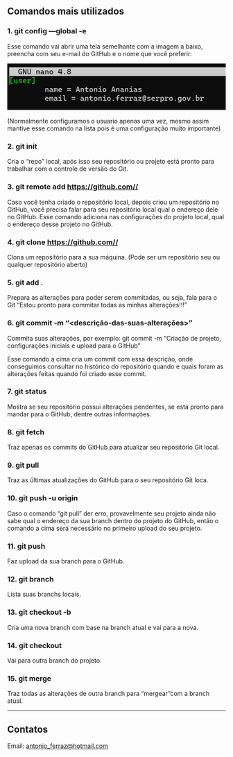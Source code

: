 ## Comandos mais utilizados

### 1. git config —global -e
Esse comando vai abrir uma tela semelhante com a imagem a baixo, preencha com seu e-mail do GitHub e o nome que você preferir:

![print da configuração do usuário Git](git_global.png)

(Normalmente configuramos o usuario apenas uma vez, mesmo assim mantive esse comando na lista pois é uma configuração muito importante)

### 2. git init
Cria o “repo” local, após isso seu repositório ou projeto está pronto para trabalhar com o controle de versão do Git.

### 3. git remote add https://github.com//
Caso você tenha criado o repositório local, depois criou um repositório no GitHub, você precisa falar para seu repositório local qual o endereço dele no GitHub. Esse comando adiciona nas configurações do projeto local, qual o endereço desse projeto no GitHub.

### 4. git clone https://github.com//
Clona um repositório para a sua máquina. (Pode ser um repositório seu ou qualquer repositório aberto)

### 5. git add .
Prepara as alterações para poder serem commitadas, ou seja, fala para o Git “Estou pronto para commitar todas as minhas alterações!!!”

### 6. git commit -m “<descrição-das-suas-alterações>”
Commita suas alterações, por exemplo: git commit -m “Criação de projeto, configurações iniciais e upload para o GitHub”

Esse comando a cima cria um commit com essa descrição, onde conseguimos consultar no histórico do repositório quando e quais foram as alterações feitas quando foi criado esse commit.

### 7. git status
Mostra se seu repositório possui alterações pendentes, se está pronto para mandar para o GitHub, dentre outras informações.

### 8. git fetch
Traz apenas os commits do GitHub para atualizar seu repositório Git local.

### 9. git pull
Traz as últimas atualizações do GitHub para o seu repositório Git loca.

### 10. git push -u origin
Caso o comando “git pull” der erro, provavelmente seu projeto ainda não sabe qual o endereço da sua branch dentro do projeto do GitHub, então o comando a cima será necessário no primeiro upload do seu projeto.

### 11. git push
Faz upload da sua branch para o GitHub.

### 12. git branch
Lista suas branchs locais.

### 13. git checkout -b
Cria uma nova branch com base na branch atual e vai para a nova.

### 14. git checkout
Vai para outra branch do projeto.

### 15. git merge
Traz todas as alterações de outra branch para “mergear”com a branch atual.

---
## Contatos

Email: antonio_ferraz@hotmail.com